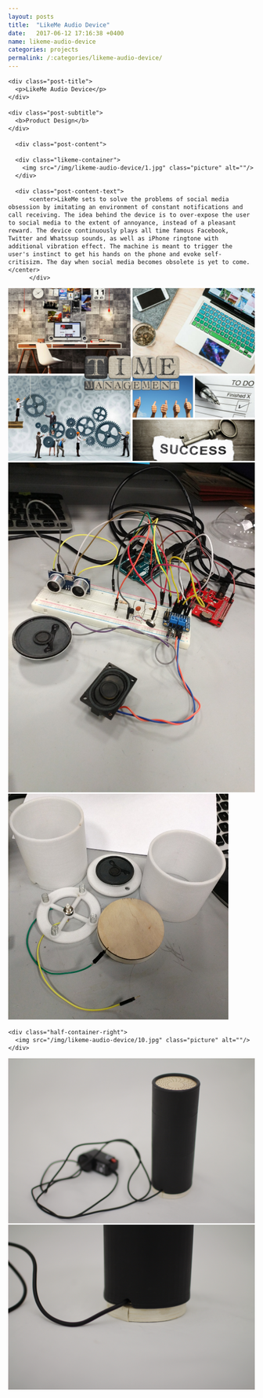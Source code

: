 ```yaml
---
layout: posts
title:  "LikeMe Audio Device"
date:   2017-06-12 17:16:38 +0400
name: likeme-audio-device
categories: projects
permalink: /:categories/likeme-audio-device/
---
```

  <div class="post">

    <div class="post-title">
      <p>LikeMe Audio Device</p>
    </div>

    <div class="post-subtitle">
      <b>Product Design</b>
    </div>

      <div class="post-content">

      <div class="likeme-container">
        <img src="/img/likeme-audio-device/1.jpg" class="picture" alt=""/>
      </div>

      <div class="post-content-text">
          <center>LikeMe sets to solve the problems of social media obsession by imitating an environment of constant notifications and call receiving. The idea behind the device is to over-expose the user to social media to the extent of annoyance, instead of a pleasant reward. The device continuously plays all time famous Facebook, Twitter and Whatssup sounds, as well as iPhone ringtone with additional vibration effect. The machine is meant to trigger the user's instinct to get his hands on the phone and evoke self-critisizm. The day when social media becomes obsolete is yet to come.  </center>  
          </div>

  <div class="post-image-container">
    <img src="/img/likeme-audio-device/2.jpg" class="picture" alt=""/>
  </div>

  <div class="post-image-container">
    <img src="/img/likeme-audio-device/8.jpg" class="picture" alt=""/>
  </div>


  <div class="post-image-container">
    <div class="half-container-left">
      <img src="/img/likeme-audio-device/9.jpg" class="picture" alt=""/>
    </div>

    <div class="half-container-right">
      <img src="/img/likeme-audio-device/10.jpg" class="picture" alt=""/>
    </div>

  <div class="post-image-container">
    <img src="/img/likeme-audio-device/11.jpg" class="picture" alt=""/>
  </div>

  <div class="post-image-container">
    <img src="/img/likeme-audio-device/12.jpg" class="picture" alt=""/>
  </div>
